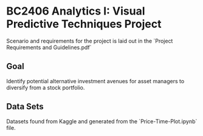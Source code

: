 <h1>BC2406 Analytics I: Visual Predictive Techniques Project</h1>
Scenario and requirements for the project is laid out in the `Project Requirements and Guidelines.pdf`

<h2> Goal </h2>
Identify potential alternative investment avenues for asset managers to diversify from a stock portfolio. 

<h2> Data Sets </h2>
Datasets found from Kaggle and generated from the `Price-Time-Plot.ipynb` file.
